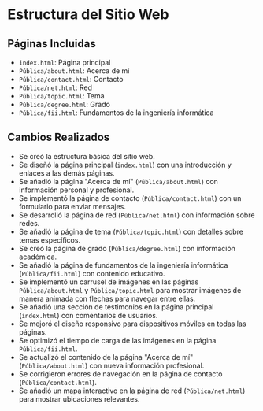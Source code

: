 # Estructura del Sitio Web

## Páginas Incluidas
- `index.html`: Página principal
- `Pública/about.html`: Acerca de mí
- `Pública/contact.html`: Contacto
- `Pública/net.html`: Red
- `Pública/topic.html`: Tema
- `Pública/degree.html`: Grado
- `Pública/fii.html`: Fundamentos de la ingeniería informática

## Cambios Realizados
- Se creó la estructura básica del sitio web.
- Se diseñó la página principal (`index.html`) con una introducción y enlaces a las demás páginas.
- Se añadió la página "Acerca de mí" (`Pública/about.html`) con información personal y profesional.
- Se implementó la página de contacto (`Pública/contact.html`) con un formulario para enviar mensajes.
- Se desarrolló la página de red (`Pública/net.html`) con información sobre redes.
- Se añadió la página de tema (`Pública/topic.html`) con detalles sobre temas específicos.
- Se creó la página de grado (`Pública/degree.html`) con información académica.
- Se añadió la página de fundamentos de la ingeniería informática (`Pública/fii.html`) con contenido educativo.
- Se implementó un carrusel de imágenes en las páginas `Pública/about.html` y `Pública/topic.html` para mostrar imágenes de manera animada con flechas para navegar entre ellas.
- Se añadió una sección de testimonios en la página principal (`index.html`) con comentarios de usuarios.
- Se mejoró el diseño responsivo para dispositivos móviles en todas las páginas.
- Se optimizó el tiempo de carga de las imágenes en la página `Pública/fii.html`.
- Se actualizó el contenido de la página "Acerca de mí" (`Pública/about.html`) con nueva información profesional.
- Se corrigieron errores de navegación en la página de contacto (`Pública/contact.html`).
- Se añadió un mapa interactivo en la página de red (`Pública/net.html`) para mostrar ubicaciones relevantes.